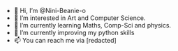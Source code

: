 - 👋 Hi, I’m @Nini-Beanie-o
- 👀 I’m interested in Art and Computer Science.
- 🌱 I’m currently learning Maths, Comp-Sci and physics.
- 💞️ I’m currently improving my python skills
- 📫 You can reach me via [redacted]
<!---
Nini-Beanie-o/Nini-Beanie-o is a ✨ special ✨ repository because its `README.md` (this file) appears on your GitHub profile.
You can click the Preview link to take a look at your changes.
--->

